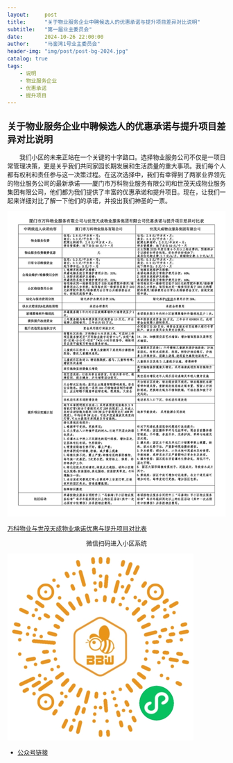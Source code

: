 ```yaml
---
layout:     post
title:      "关于物业服务企业中聘候选人的优惠承诺与提升项目差异对比说明"
subtitle:   "第一届业主委员会"
date:       2024-10-26 22:00:00
author:     "马銮湾1号业主委员会"
header-img: "img/post/post-bg-2024.jpg"
catalog: true
tags:
    - 说明
    - 物业服务企业
    - 优惠承诺
    - 提升项目
---
```




## 关于物业服务企业中聘候选人的优惠承诺与提升项目差异对比说明

&emsp;&emsp;我们小区的未来正站在一个关键的十字路口。选择物业服务公司不仅是一项日常管理决策，更是关乎我们共同家园长期发展和生活质量的重大事项。我们每个人都有权利和责任参与这一决策过程。在这次选择中，我们有幸得到了两家业界领先的物业服务公司的最新承诺——厦门市万科物业服务有限公司和世茂天成物业服务集团有限公司，他们都为我们提供了丰富的优惠承诺和提升项目。现在，让我们一起来详细对比了解一下他们的承诺，并投出我们神圣的一票。


![](\img\in-post\2024-10-26-差异对比.jpg)



[万科物业与世茂天成物业承诺优惠与提升项目对比表](https://drive.weixin.qq.com/s?k=ALIArAcrAFkbU9tDWF) 


<center>微信扫码进入小区系统</center>

![](\img\in-post\蜂窝智家.jpg)


- [公众号链接](https://mp.weixin.qq.com/s/reW6N9adacs9p_owoqhSzw)
